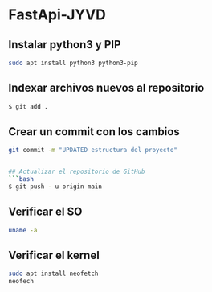# FastApi-JYVD

## Instalar python3 y PIP
```bash
sudo apt install python3 python3-pip
```

## Indexar archivos nuevos al repositorio
```bash
$ git add .
```

## Crear un commit con los cambios
```bash
git commit -m "UPDATED estructura del proyecto"


## Actualizar el repositorio de GitHub
```bash
$ git push - u origin main
```
## 

## Verificar el SO

```bash
uname -a
```

## Verificar el kernel

```bash
sudo apt install neofetch
neofech
```
